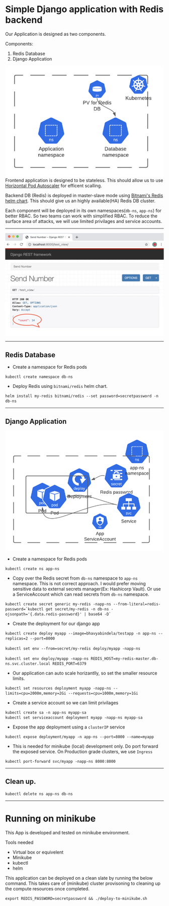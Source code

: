 # Simple Django application with Redis backend

Our Application is designed as two components.

Components:
1. Redis Database
2. Django Application

![Namespace](namespace.png)
Frontend application is designed to be stateless. This should allow us to use [Horizontal Pod Autoscaler](https://kubernetes.io/docs/tasks/run-application/horizontal-pod-autoscale/) for efficent scalling. 

Backend DB (Redis) is deployed in master-slave mode using [Bitnami's Redis helm chart](https://github.com/helm/charts/tree/master/stable/redis). This should give us an highly available(HA) Redis DB cluster.

Each component will be deployed in its own namespaces(`db-ns`, `app-ns`) for better RBAC. So two teams can work with simplified RBAC. To reduce the surface area of attacks, we will use limited privilages and service accounts.


---

![Application Screen Shot](AppScreenShot.png)

---
## Redis Database

*  Create a namespace for Redis pods
```
kubectl create namespace db-ns
```

* Deploy Redis using `bitnami/redis` helm chart.

```
helm install my-redis bitnami/redis --set password=secretpassword -n db-ns
```


---
## Django Application

![Frontend componenets](frondend-app.png)
*  Create a namespace for Redis pods
```
kubectl create ns app-ns
```

* Copy over the Redis secret from `db-ns` namespace to `app-ns` namespace.
This is not correct approach. I would prefer moving sensitive data to external secrets manager(Ex: Hashicorp Vault). Or use a ServiceAccount which can read secrets from `db-ns` namespace.
```
kubectl create secret generic my-redis -napp-ns --from-literal=redis-password=`kubectl get secret/my-redis -n db-ns -ojsonpath='{.data.redis-password}' | base64 -D`

```

* Create the deployment for our django app 
```
kubectl create deploy myapp --image=bhavyabindela/testapp -n app-ns --replicas=2 --port=8000

kubectl set env --from=secret/my-redis deploy/myapp -napp-ns

kubectl set env deploy/myapp -napp-ns REDIS_HOST=my-redis-master.db-ns.svc.cluster.local REDIS_PORT=6379 
```


* Our application can auto scale horizantlly, so set the smaller resource limits.
```
kubectl set resources deployment myapp -napp-ns --limits=cpu=2000m,memory=2Gi --requests=cpu=1000m,memory=1Gi
```


* Create a service account so we can limit privilages 
```
kubectl create sa -n app-ns myapp-sa
kubectl set serviceaccount deployment myapp -napp-ns myapp-sa
```


* Expose the app deployment using a `clusterIP` service
```
kubectl expose deployment/myapp -n app-ns --port=8000 --name=myapp
```
* This is needed for minikube (local) development only. Do port forward the exposed service. On Production grade clusters, we use `Ingress`
```
kubectl port-forward svc/myapp -napp-ns 8000:8000
```


---

## Clean up.

```
kubectl delete ns app-ns db-ns
```

---

# Running on minikube

This App is developed and tested on minikube environment.

Tools needed

* Virtual box or equivelent
* Minikube
* kubectl
* helm

This application can be deployed on a clean slate by running the below command. This takes care of (minikube) cluster provisoning to cleaning up the compute resources once completed.
```
export REDIS_PASSWORD=secretpassword && ./deploy-to-minikube.sh
```


